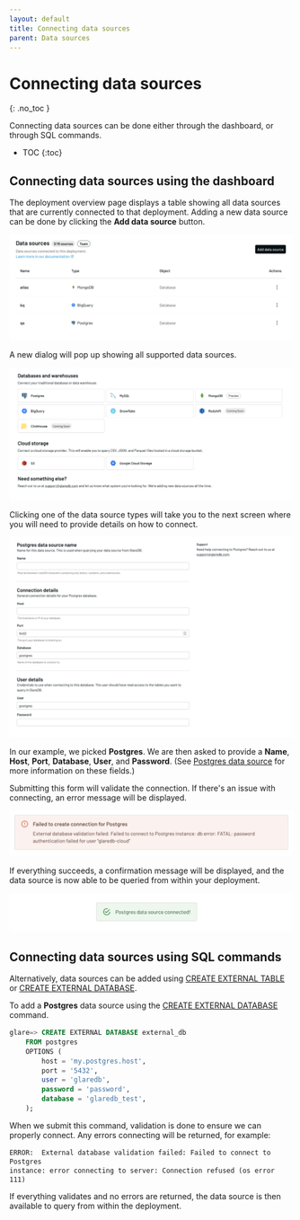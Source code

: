 ```yaml
---
layout: default
title: Connecting data sources
parent: Data sources
---
```


<!-- markdownlint-disable MD022 -->

<!-- prettier-ignore-start -->
# Connecting data sources
{: .no_toc }
<!-- prettier-ignore-end -->

<!-- markdownlint-enable MD022 -->

Connecting data sources can be done either through the dashboard, or through SQL
commands.

<!-- prettier-ignore -->
- TOC
{:toc}

## Connecting data sources using the dashboard

The deployment overview page displays a table showing all data sources that are
currently connected to that deployment. Adding a new data source can be done by
clicking the **Add data source** button.

![Data sources table]

A new dialog will pop up showing all supported data sources.

![Data sources dialog]

Clicking one of the data source types will take you to the next screen where you
will need to provide details on how to connect.

![Postgres dialog]

In our example, we picked **Postgres**. We are then asked to provide a **Name**,
**Host**, **Port**, **Database**, **User**, and **Password**. (See [Postgres
data source] for more information on these fields.)

Submitting this form will validate the connection. If there's an issue with
connecting, an error message will be displayed.

![Postgres error]

If everything succeeds, a confirmation message will be displayed, and the data
source is now able to be queried from within your deployment.

![Postgres success]

<!-- markdownlint-disable title-case-style -->

## Connecting data sources using SQL commands

<!-- markdownlint-enable title-case-style -->

Alternatively, data sources can be added using [CREATE EXTERNAL TABLE] or
[CREATE EXTERNAL DATABASE].

To add a **Postgres** data source using the [CREATE EXTERNAL DATABASE] command.

```sql
glare=> CREATE EXTERNAL DATABASE external_db
    FROM postgres
    OPTIONS (
        host = 'my.postgres.host',
        port = '5432',
        user = 'glaredb',
        password = 'password',
        database = 'glaredb_test',
    );
```

When we submit this command, validation is done to ensure we can properly
connect. Any errors connecting will be returned, for example:

```text
ERROR:  External database validation failed: Failed to connect to Postgres
instance: error connecting to server: Connection refused (os error 111)
```

If everything validates and no errors are returned, the data source is then
available to query from within the deployment.

[Data sources table]: /assets/images/data-sources-table.png
[Data sources dialog]: /assets/images/data-sources-dialog.png
[Postgres dialog]: /assets/images/postgres-dialog.png
[Postgres error]: /assets/images/postgres-error.png
[Postgres success]: /assets/images/postgres-success.png
[Postgres data source]: /docs/data-sources/supported/postgres
[CREATE EXTERNAL DATABASE]: /docs/sql-reference/sql-commands/create-external-database
[CREATE EXTERNAL TABLE]: /docs/sql-reference/sql-commands/create-external-table
